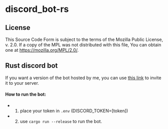 # discord_bot-rs

## License
This Source Code Form is subject to the terms of the Mozilla Public
License, v. 2.0. If a copy of the MPL was not distributed with this
file, You can obtain one at https://mozilla.org/MPL/2.0/.


## Rust discord bot
If you want a version of the bot hosted by me, you can use [this link](https://discord.com/oauth2/authorize?client_id=687981060343988254&permissions=402712646&redirect_uri=https%3A%2F%2Fgamerparty.eu&scope=bot) to invite it to your server.

#### How to run the bot:
* 1. place your token in `.env` (DISCORD_TOKEN=[token])
* 2. use `cargo run --release` to run the bot.
